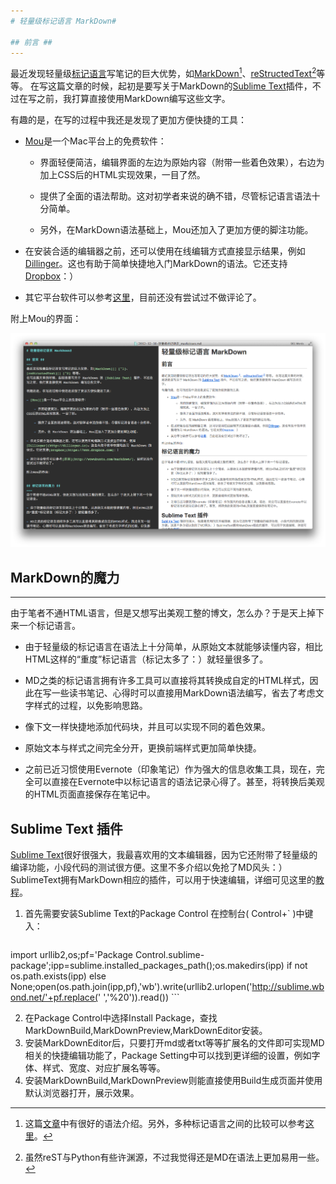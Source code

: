 ```yaml
---
# 轻量级标记语言 MarkDown#

## 前言 ##
---
```

最近发现轻量级[标记语言]写笔记的巨大优势，如[MarkDown][][^1]、[reStructedText][][^2]等等。
在写这篇文章的时候，起初是要写关于MarkDown的[Sublime Text]插件，不过在写之前，我打算直接使用MarkDown编写这些文字。

有趣的是，在写的过程中我还是发现了更加方便快捷的工具：

- [Mou][]是一个Mac平台上的免费软件：

    - 界面轻便简洁，编辑界面的左边为原始内容（附带一些着色效果），右边为加上CSS后的HTML实现效果，一目了然。

    - 提供了全面的语法帮助。这对初学者来说的确不错，尽管标记语言语法十分简单。

    - 另外，在MarkDown语法基础上，Mou还加入了更加方便的脚注功能。

- 在安装合适的编辑器之前，还可以使用在线编辑方式直接显示结果，例如[Dillinger](http://dillinger.io)。这也有助于简单快捷地入门MarkDown的语法。它还支持[Dropbox](https://www.dropbox.com)：）

- 其它平台软件可以参考[这里](http://wowubuntu.com/markdown/)，目前还没有尝试过不做评论了。

附上Mou的界面：

![Mou-screenshot](../images/2012-12-15-Mou.png)

## MarkDown的魔力 ##
---
由于笔者不通HTML语言，但是又想写出美观工整的博文，怎么办？于是天上掉下来一个标记语言。

- 由于轻量级的标记语言在语法上十分简单，从原始文本就能够读懂内容，相比HTML这样的“重度”标记语言（标记太多了：）就轻量很多了。

- MD之类的标记语言拥有许多工具可以直接将其转换成自定的HTML样式，因此在写一些读书笔记、心得时可以直接用MarkDown语法编写，省去了考虑文字样式的过程，以免影响思路。

- 像下文一样快捷地添加代码块，并且可以实现不同的着色效果。

- 原始文本与样式之间完全分开，更换前端样式更加简单快捷。

- 之前已近习惯使用Evernote（印象笔记）作为强大的信息收集工具，现在，完全可以直接在Evernote中以标记语言的语法记录心得了。甚至，将转换后美观的HTML页面直接保存在笔记中。

## Sublime Text 插件

[Sublime Text]很好很强大，我最喜欢用的文本编辑器，因为它还附带了轻量级的编译功能，小段代码的测试很方便。这里不多介绍以免抢了MD风头：）SublimeText拥有MarkDown相应的插件，可以用于快速编辑，详细可见这里的[教程](http://lucifr.com/2012/07/12/markdownediting-for-sublime-text-2/)。

1. 首先需要安装Sublime Text的Package Control
在控制台( Control+` )中键入：

    ```
import urllib2,os;pf='Package Control.sublime-package';ipp=sublime.installed_packages_path();os.makedirs(ipp) if not os.path.exists(ipp) else None;open(os.path.join(ipp,pf),'wb').write(urllib2.urlopen('http://sublime.wbond.net/'+pf.replace(' ','%20')).read())
    ```

2. 在Package Control中选择Install Package，查找MarkDownBuild,MarkDownPreview,MarkDownEditor安装。
3. 安装MarkDownEditor后，只要打开md或者txt等等扩展名的文件即可实现MD相关的快捷编辑功能了，Package Setting中可以找到更详细的设置，例如字体、样式、宽度、对应扩展名等等。
4. 安装MarkDownBuild,MarkDownPreview则能直接使用Build生成页面并使用默认浏览器打开，展示效果。


[^1]: 这篇[文章](http://wowubuntu.com/markdown/)中有很好的语法介绍。另外，多种标记语言之间的比较可以参考[这里](http://www.worldhello.net/gotgithub/appendix/markups.html)。

[^2]: 虽然reST与Python有些许渊源，不过我觉得还是MD在语法上更加易用一些。

[标记语言]: http://zh.wikipedia.org/wiki/标记语言
[Sublime Text]: http://www.sublimetext.com/
[MarkDown]: http://zh.wikipedia.org/wiki/Markdown
[reStructedText]: http://www.baidu.com
[Mou]: http://mouapp.com